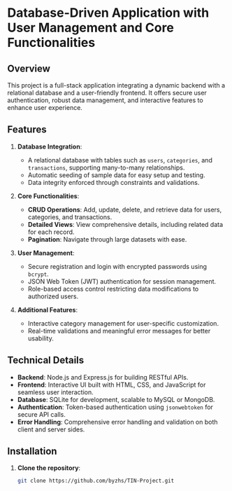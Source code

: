 # Database-Driven Application with User Management and Core Functionalities

## Overview
This project is a full-stack application integrating a dynamic backend with a relational database and a user-friendly frontend. It offers secure user authentication, robust data management, and interactive features to enhance user experience.

## Features

1. **Database Integration**:
   - A relational database with tables such as `users`, `categories`, and `transactions`, supporting many-to-many relationships.
   - Automatic seeding of sample data for easy setup and testing.
   - Data integrity enforced through constraints and validations.

2. **Core Functionalities**:
   - **CRUD Operations**: Add, update, delete, and retrieve data for users, categories, and transactions.
   - **Detailed Views**: View comprehensive details, including related data for each record.
   - **Pagination**: Navigate through large datasets with ease.

3. **User Management**:
   - Secure registration and login with encrypted passwords using `bcrypt`.
   - JSON Web Token (JWT) authentication for session management.
   - Role-based access control restricting data modifications to authorized users.

4. **Additional Features**:
   - Interactive category management for user-specific customization.
   - Real-time validations and meaningful error messages for better usability.

## Technical Details

- **Backend**: Node.js and Express.js for building RESTful APIs.
- **Frontend**: Interactive UI built with HTML, CSS, and JavaScript for seamless user interaction.
- **Database**: SQLite for development, scalable to MySQL or MongoDB.
- **Authentication**: Token-based authentication using `jsonwebtoken` for secure API calls.
- **Error Handling**: Comprehensive error handling and validation on both client and server sides.

## Installation

1. **Clone the repository**:
   ```bash
   git clone https://github.com/byzhs/TIN-Project.git
